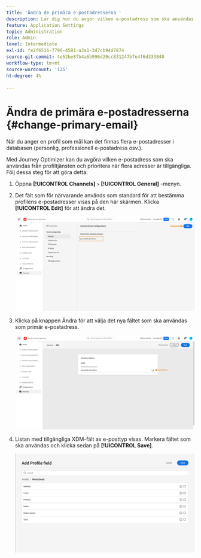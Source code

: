 ```yaml
---
title: 'Ändra de primära e-postadresserna '
description: Lär dig hur du avgör vilken e-postadress som ska användas från profiltjänsten.
feature: Application Settings
topic: Administration
role: Admin
level: Intermediate
exl-id: fe2f6516-7790-4501-a3a1-3d7cb94d7874
source-git-commit: 4e52be8fb4a6b996d20cc831247b7e4f6d333840
workflow-type: tm+mt
source-wordcount: '125'
ht-degree: 4%

---
```


# Ändra de primära e-postadresserna {#change-primary-email}

När du anger en profil som mål kan det finnas flera e-postadresser i databasen (personlig, professionell e-postadress osv.).

Med Journey Optimizer kan du avgöra vilken e-postadress som ska användas från profiltjänsten och prioritera när flera adresser är tillgängliga. Följ dessa steg för att göra detta:

1. Öppna  **[!UICONTROL Channels]** `>` **[!UICONTROL General]** -menyn.
1. Det fält som för närvarande används som standard för att bestämma profilens e-postadresser visas på den här skärmen. Klicka **[!UICONTROL Edit]** för att ändra det.

   ![](../assets/primary-address.png)

1. Klicka på knappen Ändra för att välja det nya fältet som ska användas som primär e-postadress.

   ![](../assets/primary-address-edit.png)

1. Listan med tillgängliga XDM-fält av e-posttyp visas. Markera fältet som ska användas och klicka sedan på **[!UICONTROL Save]**.

   ![](../assets/primary-address-field.png)

<!--1. You can also select an additional field to use as secondary email address. This allows you to determine which field to use if the primary field is empty for a profile. >> will be done later on-->
